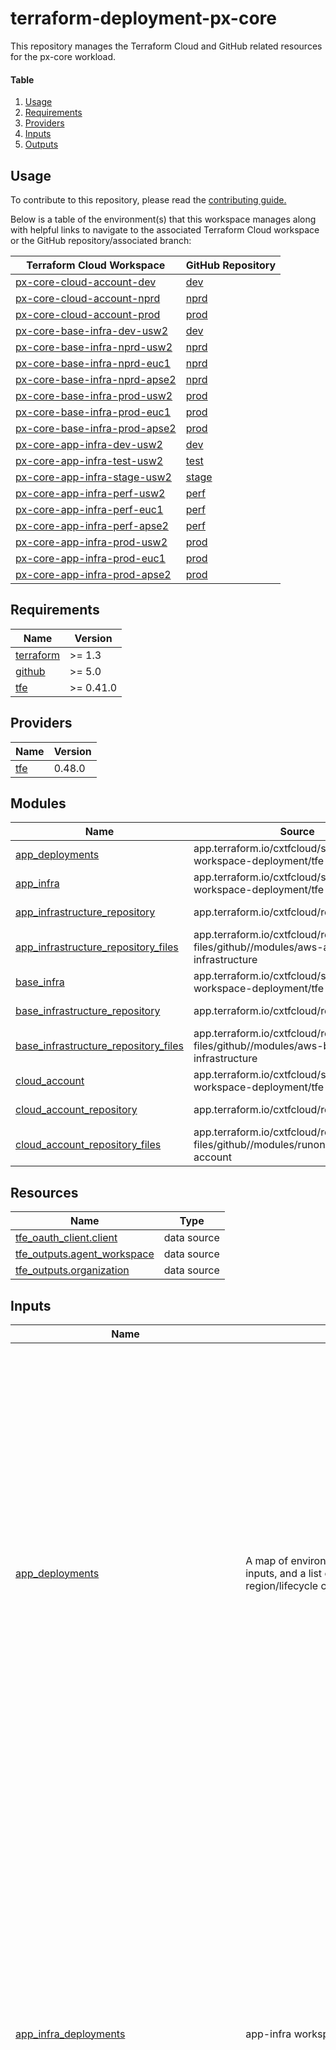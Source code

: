 # terraform-deployment-px-core

This repository manages the Terraform Cloud and GitHub related resources for the px-core workload.

#### Table
1. [Usage](#usage)
2. [Requirements](#requirements)
3. [Providers](#providers)
4. [Inputs](#inputs)
5. [Outputs](#outputs)

## Usage

To contribute to this repository, please read the [contributing guide.](./CONTRIBUTING.md)

Below is a table of the environment(s) that this workspace manages along with helpful links to navigate to the associated Terraform Cloud workspace or the GitHub repository/associated branch:

| Terraform Cloud Workspace | GitHub Repository |
|------|---------|
| [px-core-cloud-account-dev](https://app.terraform.io/app/cxtfcloud/workspaces/px-core-cloud-account-dev) | [dev](https://github.com/CXEPI/terraform-workspace-px-core-cloud-account/tree/dev)|
| [px-core-cloud-account-nprd](https://app.terraform.io/app/cxtfcloud/workspaces/px-core-cloud-account-nprd) | [nprd](https://github.com/CXEPI/terraform-workspace-px-core-cloud-account/tree/nprd)|
| [px-core-cloud-account-prod](https://app.terraform.io/app/cxtfcloud/workspaces/px-core-cloud-account-prod) | [prod](https://github.com/CXEPI/terraform-workspace-px-core-cloud-account/tree/prod)|
| [px-core-base-infra-dev-usw2](https://app.terraform.io/app/cxtfcloud/workspaces/px-core-base-infra-dev-usw2) | [dev](https://github.com/CXEPI/terraform-workspace-px-core-base-infra/tree/dev)|
| [px-core-base-infra-nprd-usw2](https://app.terraform.io/app/cxtfcloud/workspaces/px-core-base-infra-nprd-usw2) | [nprd](https://github.com/CXEPI/terraform-workspace-px-core-base-infra/tree/nprd)|
| [px-core-base-infra-nprd-euc1](https://app.terraform.io/app/cxtfcloud/workspaces/px-core-base-infra-nprd-euc1) | [nprd](https://github.com/CXEPI/terraform-workspace-px-core-base-infra/tree/nprd)|
| [px-core-base-infra-nprd-apse2](https://app.terraform.io/app/cxtfcloud/workspaces/px-core-base-infra-nprd-apse2) | [nprd](https://github.com/CXEPI/terraform-workspace-px-core-base-infra/tree/nprd)|
| [px-core-base-infra-prod-usw2](https://app.terraform.io/app/cxtfcloud/workspaces/px-core-base-infra-prod-usw2) | [prod](https://github.com/CXEPI/terraform-workspace-px-core-base-infra/tree/prod)|
| [px-core-base-infra-prod-euc1](https://app.terraform.io/app/cxtfcloud/workspaces/px-core-base-infra-prod-euc1) | [prod](https://github.com/CXEPI/terraform-workspace-px-core-base-infra/tree/prod)|
| [px-core-base-infra-prod-apse2](https://app.terraform.io/app/cxtfcloud/workspaces/px-core-base-infra-prod-apse2) | [prod](https://github.com/CXEPI/terraform-workspace-px-core-base-infra/tree/prod)|
| [px-core-app-infra-dev-usw2](https://app.terraform.io/app/cxtfcloud/workspaces/px-core-app-infra-dev-usw2) | [dev](https://github.com/CXEPI/terraform-workspace-px-core-app-infra/tree/dev)|
| [px-core-app-infra-test-usw2](https://app.terraform.io/app/cxtfcloud/workspaces/px-core-app-infra-test-usw2) | [test](https://github.com/CXEPI/terraform-workspace-px-core-app-infra/tree/test)|
| [px-core-app-infra-stage-usw2](https://app.terraform.io/app/cxtfcloud/workspaces/px-core-app-infra-stage-usw2) | [stage](https://github.com/CXEPI/terraform-workspace-px-core-app-infra/tree/stage)|
| [px-core-app-infra-perf-usw2](https://app.terraform.io/app/cxtfcloud/workspaces/px-core-app-infra-perf-usw2) | [perf](https://github.com/CXEPI/terraform-workspace-px-core-app-infra/tree/perf)|
| [px-core-app-infra-perf-euc1](https://app.terraform.io/app/cxtfcloud/workspaces/px-core-app-infra-perf-euc1) | [perf](https://github.com/CXEPI/terraform-workspace-px-core-app-infra/tree/perf)|
| [px-core-app-infra-perf-apse2](https://app.terraform.io/app/cxtfcloud/workspaces/px-core-app-infra-perf-apse2) | [perf](https://github.com/CXEPI/terraform-workspace-px-core-app-infra/tree/perf)|
| [px-core-app-infra-prod-usw2](https://app.terraform.io/app/cxtfcloud/workspaces/px-core-app-infra-prod-usw2) | [prod](https://github.com/CXEPI/terraform-workspace-px-core-app-infra/tree/prod)|
| [px-core-app-infra-prod-euc1](https://app.terraform.io/app/cxtfcloud/workspaces/px-core-app-infra-prod-euc1) | [prod](https://github.com/CXEPI/terraform-workspace-px-core-app-infra/tree/prod)|
| [px-core-app-infra-prod-apse2](https://app.terraform.io/app/cxtfcloud/workspaces/px-core-app-infra-prod-apse2) | [prod](https://github.com/CXEPI/terraform-workspace-px-core-app-infra/tree/prod)|

<!-- BEGINNING OF PRE-COMMIT-TERRAFORM DOCS HOOK -->
## Requirements

| Name | Version |
|------|---------|
| <a name="requirement_terraform"></a> [terraform](#requirement\_terraform) | >= 1.3 |
| <a name="requirement_github"></a> [github](#requirement\_github) | >= 5.0 |
| <a name="requirement_tfe"></a> [tfe](#requirement\_tfe) | >= 0.41.0 |

## Providers

| Name | Version |
|------|---------|
| <a name="provider_tfe"></a> [tfe](#provider\_tfe) | 0.48.0 |

## Modules

| Name | Source | Version |
|------|--------|---------|
| <a name="module_app_deployments"></a> [app\_deployments](#module\_app\_deployments) | app.terraform.io/cxtfcloud/single-workspace-deployment/tfe | ~> 2.2.0 |
| <a name="module_app_infra"></a> [app\_infra](#module\_app\_infra) | app.terraform.io/cxtfcloud/single-workspace-deployment/tfe | ~> 2.2.0 |
| <a name="module_app_infrastructure_repository"></a> [app\_infrastructure\_repository](#module\_app\_infrastructure\_repository) | app.terraform.io/cxtfcloud/repository/github | ~> 1.4.0 |
| <a name="module_app_infrastructure_repository_files"></a> [app\_infrastructure\_repository\_files](#module\_app\_infrastructure\_repository\_files) | app.terraform.io/cxtfcloud/repository-files/github//modules/aws-application-infrastructure | ~> 1.9.0 |
| <a name="module_base_infra"></a> [base\_infra](#module\_base\_infra) | app.terraform.io/cxtfcloud/single-workspace-deployment/tfe | ~> 2.2.0 |
| <a name="module_base_infrastructure_repository"></a> [base\_infrastructure\_repository](#module\_base\_infrastructure\_repository) | app.terraform.io/cxtfcloud/repository/github | ~> 1.4.0 |
| <a name="module_base_infrastructure_repository_files"></a> [base\_infrastructure\_repository\_files](#module\_base\_infrastructure\_repository\_files) | app.terraform.io/cxtfcloud/repository-files/github//modules/aws-base-infrastructure | ~> 1.9.0 |
| <a name="module_cloud_account"></a> [cloud\_account](#module\_cloud\_account) | app.terraform.io/cxtfcloud/single-workspace-deployment/tfe | ~> 2.2.0 |
| <a name="module_cloud_account_repository"></a> [cloud\_account\_repository](#module\_cloud\_account\_repository) | app.terraform.io/cxtfcloud/repository/github | ~> 1.4.0 |
| <a name="module_cloud_account_repository_files"></a> [cloud\_account\_repository\_files](#module\_cloud\_account\_repository\_files) | app.terraform.io/cxtfcloud/repository-files/github//modules/runon-cloud-account | ~> 1.9.0 |

## Resources

| Name | Type |
|------|------|
| [tfe_oauth_client.client](https://registry.terraform.io/providers/hashicorp/tfe/latest/docs/data-sources/oauth_client) | data source |
| [tfe_outputs.agent_workspace](https://registry.terraform.io/providers/hashicorp/tfe/latest/docs/data-sources/outputs) | data source |
| [tfe_outputs.organization](https://registry.terraform.io/providers/hashicorp/tfe/latest/docs/data-sources/outputs) | data source |

## Inputs

| Name | Description | Type | Default | Required |
|------|-------------|------|---------|:--------:|
| <a name="input_app_deployments"></a> [app\_deployments](#input\_app\_deployments) | A map of environments to regions and env specific inputs, and a list of workloads to use this region/lifecycle configuration | <pre>object({<br>    lifecycle_region_config = map(map(object({<br>      terraform_version = optional(string, "~> 1.3.0")<br>      auto_applies      = optional(bool, false)<br>    })))<br>    workloads = list(string)<br>  })</pre> | <pre>{<br>  "lifecycle_region_config": {<br>    "dev": {<br>      "us-west-2": {<br>        "auto_applies": true<br>      }<br>    },<br>    "perf": {<br>      "ap-southeast-2": {},<br>      "eu-central-1": {},<br>      "us-west-2": {}<br>    },<br>    "stage": {<br>      "us-west-2": {}<br>    },<br>    "test": {<br>      "us-west-2": {}<br>    }<br>  },<br>  "workloads": [<br>    "px-core",<br>    "cxpp-hcaas-ms",<br>    "cxpp-user-management",<br>    "cxpp-user-management-scheduler",<br>    "cxpp-training-enablement",<br>    "cxpp-database",<br>    "cxpp-partner-info",<br>    "cxpp-partner-info-scheduler",<br>    "cxpp-portal-support"<br>,<br>    "cxpp-customer-portal-mirror"<br>,<br>    "cxpp-portal-feedback"<br>,<br>    "cxpp-admin-config-lambda"<br>    ]<br>}</pre> | no |
| <a name="input_app_infra_deployments"></a> [app\_infra\_deployments](#input\_app\_infra\_deployments) | app-infra workspaces to create | <pre>list(object({<br>    environment = optional(string, "dev")<br>    region      = optional(string, "us-west-2")<br>  }))</pre> | <pre>[<br>  {<br>    "environment": "dev",<br>    "region": "us-west-2"<br>  },<br>  {<br>    "environment": "test",<br>    "region": "us-west-2"<br>  },<br>  {<br>    "environment": "stage",<br>    "region": "us-west-2"<br>  },<br>  {<br>    "environment": "perf",<br>    "region": "us-west-2"<br>  },<br>  {<br>    "environment": "perf",<br>    "region": "eu-central-1"<br>  },<br>  {<br>    "environment": "perf",<br>    "region": "ap-southeast-2"<br>  },<br>  {<br>    "environment": "prod",<br>    "region": "us-west-2"<br>  },<br>  {<br>    "environment": "prod",<br>    "region": "eu-central-1"<br>  },<br>  {<br>    "environment": "prod",<br>    "region": "ap-southeast-2"<br>  }<br>]</pre> | no |
| <a name="input_app_infra_repo_config"></a> [app\_infra\_repo\_config](#input\_app\_infra\_repo\_config) | Configuration for the app infrastructure GitHub repository | <pre>object({<br>    admin_collaborators    = optional(list(string), [])<br>    pull_collaborators     = optional(list(string), [])<br>    push_collaborators     = optional(list(string), [])<br>    admin_teams            = optional(list(string), ["sg1-admins", "px-cloud-admin", "px-cloud", "sg1-release-px-core", ])<br>    pull_teams             = optional(list(string), [])<br>    push_teams             = optional(list(string), ["cisco-blue", ])<br>    has_wiki               = optional(bool, true)<br>    archive_on_destroy     = optional(bool, true)<br>    delete_branch_on_merge = optional(bool, true)<br>    default_branch         = optional(string, "dev")<br>    allow_merge_commit     = optional(bool, true)<br>    allow_rebase_merge     = optional(bool, false)<br>    allow_squash_merge     = optional(bool, false)<br>    merge_commit_title     = optional(string, "PR_TITLE")<br>    merge_commit_message   = optional(string, "BLANK")<br>    branch_protections = optional(list(object({<br>      branch                          = string<br>      enforce_admins                  = optional(bool, false)<br>      restrictions                    = optional(map(list(string)))<br>      required_linear_history         = optional(bool, false)<br>      require_conversation_resolution = optional(bool, true)<br>      required_status_checks = optional(object({<br>        strict   = optional(bool, true)<br>        contexts = optional(list(string))<br>      }), {})<br>      required_pull_request_reviews = optional(object({<br>        required_approving_review_count = optional(number, 1)<br>        dismiss_stale_reviews           = optional(bool, true)<br>        require_code_owner_reviews      = optional(bool, true)<br>        restrict_dismissals             = optional(bool, true)<br>        pull_request_bypassers          = optional(map(list(string)))<br>      }))<br>      })), [<br>      {<br>        branch = "dev"<br>        required_status_checks = {<br>          contexts = ["build-pr"]<br>        }<br>        required_pull_request_reviews = {<br>          pull_request_bypassers = {<br>            users = ["swtg-robot-gen"]<br>          }<br>        }<br>        restrictions = {<br>          users = ["swtg-robot-gen"]<br>        }<br>      },<br>      {<br>        branch = "test"<br>        required_status_checks = {<br>          contexts = []<br>        }<br>        required_pull_request_reviews = {<br>          pull_request_bypassers = {<br>            users = ["swtg-robot-gen"]<br>          }<br>        }<br>        restrictions = {<br>          users = ["swtg-robot-gen"]<br>        }<br>      },<br>      {<br>        branch = "stage"<br>        required_status_checks = {<br>          contexts = []<br>        }<br>        required_pull_request_reviews = {<br>          pull_request_bypassers = {<br>            users = ["swtg-robot-gen"]<br>          }<br>        }<br>        restrictions = {<br>          users = ["swtg-robot-gen"]<br>        }<br>      },<br>      {<br>        branch = "perf"<br>        required_status_checks = {<br>          contexts = []<br>        }<br>        required_pull_request_reviews = {<br>          pull_request_bypassers = {<br>            users = ["swtg-robot-gen"]<br>          }<br>        }<br>        restrictions = {<br>          users = ["swtg-robot-gen"]<br>        }<br>      },<br>      {<br>        branch = "prod"<br>        required_status_checks = {<br>          contexts = []<br>        }<br>        required_pull_request_reviews = {<br>          pull_request_bypassers = {<br>            users = ["swtg-robot-gen"]<br>          }<br>        }<br>        restrictions = {<br>          users = ["swtg-robot-gen"]<br>        }<br>      },<br>    ])<br>  })</pre> | `{}` | no |
| <a name="input_app_infra_workspace"></a> [app\_infra\_workspace](#input\_app\_infra\_workspace) | The application infrastructure Terraform Cloud settings | <pre>object({<br>    global_remote_state = optional(bool, false)<br>    execution_mode      = optional(string, "agent")<br>    terraform_version   = optional(string, "~> 1.3.0")<br>  })</pre> | `{}` | no |
| <a name="input_base_infra_deployments"></a> [base\_infra\_deployments](#input\_base\_infra\_deployments) | base-infra workspaces to create | `any` | <pre>[<br>  {<br>    "environment": "dev",<br>    "region": "us-west-2",<br>    "transit_gateway": {<br>      "create_tgw": false,<br>      "gateway_id": "",<br>      "name": "",<br>      "remote_state": true,<br>      "route_table_id": "",<br>      "share_tgw": false,<br>      "vpc_attachments": {}<br>    },<br>    "umbrella_dns": {<br>      "enable": true,<br>      "kms_key_account": "",<br>      "kms_key_id": "",<br>      "remote_state": true,<br>      "resolver_rules": [],<br>      "retention": 0,<br>      "tags": {}<br>    },<br>    "vpc": {<br>      "cidr": "10.98.64.0/21",<br>      "default_security_group_egress": [],<br>      "default_security_group_ingress": [],<br>      "enable": true,<br>      "enable_dns_hostnames": true,<br>      "enable_dns_support": true,<br>      "enable_nat_gateway": false,<br>      "gateway_endpoints": [],<br>      "interface_endpoints": [],<br>      "intra_subnets": {<br>        "cidr": "28",<br>        "count": 0<br>      },<br>      "manage_default_security_group": true,<br>      "one_nat_gateway_per_az": false,<br>      "private_subnets": {<br>        "cidr": "23",<br>        "count": 3<br>      },<br>      "single_nat_gateway": false<br>    }<br>  },<br>  {<br>    "environment": "nprd",<br>    "region": "us-west-2",<br>    "transit_gateway": {<br>      "create_tgw": false,<br>      "gateway_id": "",<br>      "name": "",<br>      "remote_state": true,<br>      "route_table_id": "",<br>      "share_tgw": false,<br>      "vpc_attachments": {}<br>    },<br>    "umbrella_dns": {<br>      "enable": true,<br>      "kms_key_account": "",<br>      "kms_key_id": "",<br>      "remote_state": true,<br>      "resolver_rules": [],<br>      "retention": 0,<br>      "tags": {}<br>    },<br>    "vpc": {<br>      "cidr": "10.98.72.0/21",<br>      "default_security_group_egress": [],<br>      "default_security_group_ingress": [],<br>      "enable": true,<br>      "enable_dns_hostnames": true,<br>      "enable_dns_support": true,<br>      "enable_nat_gateway": false,<br>      "gateway_endpoints": [],<br>      "interface_endpoints": [],<br>      "intra_subnets": {<br>        "cidr": "28",<br>        "count": 0<br>      },<br>      "manage_default_security_group": true,<br>      "one_nat_gateway_per_az": false,<br>      "private_subnets": {<br>        "cidr": "23",<br>        "count": 3<br>      },<br>      "single_nat_gateway": false<br>    }<br>  },<br>  {<br>    "environment": "nprd",<br>    "region": "eu-central-1",<br>    "transit_gateway": {<br>      "create_tgw": false,<br>      "gateway_id": "",<br>      "name": "",<br>      "remote_state": true,<br>      "route_table_id": "",<br>      "share_tgw": false,<br>      "vpc_attachments": {}<br>    },<br>    "umbrella_dns": {<br>      "enable": true,<br>      "kms_key_account": "",<br>      "kms_key_id": "",<br>      "remote_state": true,<br>      "resolver_rules": [],<br>      "retention": 0,<br>      "tags": {}<br>    },<br>    "vpc": {<br>      "cidr": "10.98.80.0/21",<br>      "default_security_group_egress": [],<br>      "default_security_group_ingress": [],<br>      "enable": true,<br>      "enable_dns_hostnames": true,<br>      "enable_dns_support": true,<br>      "enable_nat_gateway": false,<br>      "gateway_endpoints": [],<br>      "interface_endpoints": [],<br>      "intra_subnets": {<br>        "cidr": "28",<br>        "count": 0<br>      },<br>      "manage_default_security_group": true,<br>      "one_nat_gateway_per_az": false,<br>      "private_subnets": {<br>        "cidr": "23",<br>        "count": 3<br>      },<br>      "single_nat_gateway": false<br>    }<br>  },<br>  {<br>    "environment": "nprd",<br>    "region": "ap-southeast-2",<br>    "transit_gateway": {<br>      "create_tgw": false,<br>      "gateway_id": "",<br>      "name": "",<br>      "remote_state": true,<br>      "route_table_id": "",<br>      "share_tgw": false,<br>      "vpc_attachments": {}<br>    },<br>    "umbrella_dns": {<br>      "enable": true,<br>      "kms_key_account": "",<br>      "kms_key_id": "",<br>      "remote_state": true,<br>      "resolver_rules": [],<br>      "retention": 0,<br>      "tags": {}<br>    },<br>    "vpc": {<br>      "cidr": "10.98.88.0/21",<br>      "default_security_group_egress": [],<br>      "default_security_group_ingress": [],<br>      "enable": true,<br>      "enable_dns_hostnames": true,<br>      "enable_dns_support": true,<br>      "enable_nat_gateway": false,<br>      "gateway_endpoints": [],<br>      "interface_endpoints": [],<br>      "intra_subnets": {<br>        "cidr": "28",<br>        "count": 0<br>      },<br>      "manage_default_security_group": true,<br>      "one_nat_gateway_per_az": false,<br>      "private_subnets": {<br>        "cidr": "23",<br>        "count": 3<br>      },<br>      "single_nat_gateway": false<br>    }<br>  },<br>  {<br>    "environment": "prod",<br>    "region": "us-west-2",<br>    "transit_gateway": {<br>      "create_tgw": false,<br>      "gateway_id": "",<br>      "name": "",<br>      "remote_state": true,<br>      "route_table_id": "",<br>      "share_tgw": false,<br>      "vpc_attachments": {}<br>    },<br>    "umbrella_dns": {<br>      "enable": true,<br>      "kms_key_account": "",<br>      "kms_key_id": "",<br>      "remote_state": true,<br>      "resolver_rules": [],<br>      "retention": 0,<br>      "tags": {}<br>    },<br>    "vpc": {<br>      "cidr": "10.113.112.0/21",<br>      "default_security_group_egress": [],<br>      "default_security_group_ingress": [],<br>      "enable": true,<br>      "enable_dns_hostnames": true,<br>      "enable_dns_support": true,<br>      "enable_nat_gateway": false,<br>      "gateway_endpoints": [],<br>      "interface_endpoints": [],<br>      "intra_subnets": {<br>        "cidr": "28",<br>        "count": 0<br>      },<br>      "manage_default_security_group": true,<br>      "one_nat_gateway_per_az": false,<br>      "private_subnets": {<br>        "cidr": "23",<br>        "count": 3<br>      },<br>      "single_nat_gateway": false<br>    }<br>  },<br>  {<br>    "environment": "prod",<br>    "region": "eu-central-1",<br>    "transit_gateway": {<br>      "create_tgw": false,<br>      "gateway_id": "",<br>      "name": "",<br>      "remote_state": true,<br>      "route_table_id": "",<br>      "share_tgw": false,<br>      "vpc_attachments": {}<br>    },<br>    "umbrella_dns": {<br>      "enable": true,<br>      "kms_key_account": "",<br>      "kms_key_id": "",<br>      "remote_state": true,<br>      "resolver_rules": [],<br>      "retention": 0,<br>      "tags": {}<br>    },<br>    "vpc": {<br>      "cidr": "10.113.120.0/21",<br>      "default_security_group_egress": [],<br>      "default_security_group_ingress": [],<br>      "enable": true,<br>      "enable_dns_hostnames": true,<br>      "enable_dns_support": true,<br>      "enable_nat_gateway": false,<br>      "gateway_endpoints": [],<br>      "interface_endpoints": [],<br>      "intra_subnets": {<br>        "cidr": "28",<br>        "count": 0<br>      },<br>      "manage_default_security_group": true,<br>      "one_nat_gateway_per_az": false,<br>      "private_subnets": {<br>        "cidr": "23",<br>        "count": 3<br>      },<br>      "single_nat_gateway": false<br>    }<br>  },<br>  {<br>    "environment": "prod",<br>    "region": "ap-southeast-2",<br>    "transit_gateway": {<br>      "create_tgw": false,<br>      "gateway_id": "",<br>      "name": "",<br>      "remote_state": true,<br>      "route_table_id": "",<br>      "share_tgw": false,<br>      "vpc_attachments": {}<br>    },<br>    "umbrella_dns": {<br>      "enable": true,<br>      "kms_key_account": "",<br>      "kms_key_id": "",<br>      "remote_state": true,<br>      "resolver_rules": [],<br>      "retention": 0,<br>      "tags": {}<br>    },<br>    "vpc": {<br>      "cidr": "10.113.128.0/21",<br>      "default_security_group_egress": [],<br>      "default_security_group_ingress": [],<br>      "enable": true,<br>      "enable_dns_hostnames": true,<br>      "enable_dns_support": true,<br>      "enable_nat_gateway": false,<br>      "gateway_endpoints": [],<br>      "interface_endpoints": [],<br>      "intra_subnets": {<br>        "cidr": "28",<br>        "count": 0<br>      },<br>      "manage_default_security_group": true,<br>      "one_nat_gateway_per_az": false,<br>      "private_subnets": {<br>        "cidr": "23",<br>        "count": 3<br>      },<br>      "single_nat_gateway": false<br>    }<br>  }<br>]</pre> | no |
| <a name="input_base_infra_repo_config"></a> [base\_infra\_repo\_config](#input\_base\_infra\_repo\_config) | Configuration for the base infrastructure GitHub repository | <pre>object({<br>    admin_collaborators    = optional(list(string), [])<br>    pull_collaborators     = optional(list(string), [])<br>    push_collaborators     = optional(list(string), [])<br>    admin_teams            = optional(list(string), ["sg1-pam", ])<br>    pull_teams             = optional(list(string), [])<br>    push_teams             = optional(list(string), ["cisco-blue", "sg1-admins", "px-cloud-admin", "px-cloud", "sg1-release-px-core", ])<br>    has_wiki               = optional(bool, true)<br>    archive_on_destroy     = optional(bool, true)<br>    delete_branch_on_merge = optional(bool, true)<br>    default_branch         = optional(string, "dev")<br>    allow_merge_commit     = optional(bool, true)<br>    allow_rebase_merge     = optional(bool, false)<br>    allow_squash_merge     = optional(bool, false)<br>    merge_commit_title     = optional(string, "PR_TITLE")<br>    merge_commit_message   = optional(string, "BLANK")<br>    branch_protections = optional(list(object({<br>      branch                          = string<br>      enforce_admins                  = optional(bool, false)<br>      restrictions                    = optional(map(list(string)))<br>      required_linear_history         = optional(bool, false)<br>      require_conversation_resolution = optional(bool, true)<br>      required_status_checks = optional(object({<br>        strict   = optional(bool, true)<br>        contexts = optional(list(string))<br>      }), {})<br>      required_pull_request_reviews = optional(object({<br>        required_approving_review_count = optional(number, 1)<br>        dismiss_stale_reviews           = optional(bool, true)<br>        require_code_owner_reviews      = optional(bool, true)<br>        restrict_dismissals             = optional(bool, true)<br>        pull_request_bypassers          = optional(map(list(string)))<br>      }))<br>      })), [<br>      {<br>        branch = "dev"<br>        required_status_checks = {<br>          contexts = ["build-pr"]<br>        }<br>        required_pull_request_reviews = {<br>          pull_request_bypassers = {<br>            users = ["swtg-robot-gen"]<br>          }<br>        }<br>        restrictions = {<br>          users = ["swtg-robot-gen"]<br>        }<br>      },<br>      {<br>        branch = "nprd"<br>        required_status_checks = {<br>          contexts = []<br>        }<br>        required_pull_request_reviews = {<br>          pull_request_bypassers = {<br>            users = ["swtg-robot-gen"]<br>          }<br>        }<br>        restrictions = {<br>          users = ["swtg-robot-gen"]<br>        }<br>      },<br>      {<br>        branch = "prod"<br>        required_status_checks = {<br>          contexts = []<br>        }<br>        required_pull_request_reviews = {<br>          pull_request_bypassers = {<br>            users = ["swtg-robot-gen"]<br>          }<br>        }<br>        restrictions = {<br>          users = ["swtg-robot-gen"]<br>        }<br>      },<br>    ])<br>  })</pre> | `{}` | no |
| <a name="input_base_infra_workspace"></a> [base\_infra\_workspace](#input\_base\_infra\_workspace) | The base infrastructure Terraform Cloud settings | <pre>object({<br>    global_remote_state = optional(bool, false)<br>    execution_mode      = optional(string, "agent")<br>    terraform_version   = optional(string, "~> 1.3.0")<br>  })</pre> | `{}` | no |
| <a name="input_cloud_account_deployments"></a> [cloud\_account\_deployments](#input\_cloud\_account\_deployments) | cloud account workspaces to create | `any` | <pre>{<br>  "dev": {<br>    "business_application_name": "CX Cloud",<br>    "business_contact": "",<br>    "data_classification": "Confidential",<br>    "email": "px-core-dev@cisco.com",<br>    "environment": "dev",<br>    "estimated_cost": "2707",<br>    "security_contact": "",<br>    "technical_contact": ""<br>  },<br>  "nprd": {<br>    "business_application_name": "CX Cloud",<br>    "business_contact": "",<br>    "data_classification": "Confidential",<br>    "email": "px-core-nprd@cisco.com",<br>    "environment": "nprd",<br>    "estimated_cost": "13533",<br>    "security_contact": "",<br>    "technical_contact": ""<br>  },<br>  "prod": {<br>    "business_application_name": "CX Cloud",<br>    "business_contact": "",<br>    "data_classification": "Confidential",<br>    "email": "px-core-prod@cisco.com",<br>    "environment": "prod",<br>    "estimated_cost": "11547",<br>    "security_contact": "",<br>    "technical_contact": ""<br>  }<br>}</pre> | no |
| <a name="input_cloud_account_repo_config"></a> [cloud\_account\_repo\_config](#input\_cloud\_account\_repo\_config) | Configuration for the cloud account GitHub repository | <pre>object({<br>    admin_collaborators    = optional(list(string), [])<br>    pull_collaborators     = optional(list(string), [])<br>    push_collaborators     = optional(list(string), [])<br>    pull_teams             = optional(list(string), [])<br>    has_wiki               = optional(bool, true)<br>    archive_on_destroy     = optional(bool, true)<br>    delete_branch_on_merge = optional(bool, true)<br>    default_branch         = optional(string, "dev")<br>    allow_merge_commit     = optional(bool, true)<br>    allow_rebase_merge     = optional(bool, false)<br>    allow_squash_merge     = optional(bool, false)<br>    merge_commit_title     = optional(string, "PR_TITLE")<br>    merge_commit_message   = optional(string, "BLANK")<br>    branch_protections = optional(list(object({<br>      branch                          = string<br>      enforce_admins                  = optional(bool, false)<br>      restrictions                    = optional(map(list(string)))<br>      required_linear_history         = optional(bool, false)<br>      require_conversation_resolution = optional(bool, true)<br>      required_status_checks = optional(object({<br>        strict   = optional(bool, true)<br>        contexts = optional(list(string), [])<br>      }))<br>      required_pull_request_reviews = optional(object({<br>        required_approving_review_count = optional(number, 1)<br>        dismiss_stale_reviews           = optional(bool, true)<br>        require_code_owner_reviews      = optional(bool, true)<br>        restrict_dismissals             = optional(bool, true)<br>        pull_request_bypassers          = optional(map(list(string)))<br>      }))<br>      })), [<br>      {<br>        branch = "dev"<br>        required_status_checks = {<br>          contexts = ["build-pr"]<br>        }<br>        required_pull_request_reviews = {<br>          pull_request_bypassers = {<br>            users = ["swtg-robot-gen"]<br>          }<br>        }<br>        restrictions = {<br>          users = ["swtg-robot-gen"]<br>        }<br>      },<br>      {<br>        branch = "nprd"<br>        required_status_checks = {<br>          contexts = []<br>        }<br>        required_pull_request_reviews = {<br>          pull_request_bypassers = {<br>            users = ["swtg-robot-gen"]<br>          }<br>        }<br>        restrictions = {<br>          users = ["swtg-robot-gen"]<br>        }<br>      },<br>      {<br>        branch = "prod"<br>        required_status_checks = {<br>          contexts = []<br>        }<br>        required_pull_request_reviews = {<br>          pull_request_bypassers = {<br>            users = ["swtg-robot-gen"]<br>          }<br>        }<br>        restrictions = {<br>          users = ["swtg-robot-gen"]<br>        }<br>      },<br>    ])<br>  })</pre> | `{}` | no |
| <a name="input_cloud_account_workspace"></a> [cloud\_account\_workspace](#input\_cloud\_account\_workspace) | The cloud account infrastructure Terraform Cloud settings | <pre>object({<br>    global_remote_state = optional(bool, false)<br>    execution_mode      = optional(string, "agent")<br>    terraform_version   = optional(string, "~> 1.3.0")<br>  })</pre> | `{}` | no |
| <a name="input_data_classification"></a> [data\_classification](#input\_data\_classification) | The Cisco data classification for the service. | `string` | `"Highly Confidential"` | no |
| <a name="input_data_taxonomy"></a> [data\_taxonomy](#input\_data\_taxonomy) | The Cisco data taxonomy. This can be defined viewed at https://dataadvisor.cloudapps.cisco.com/da/categories | `string` | `"Administrative"` | no |
| <a name="input_department_code"></a> [department\_code](#input\_department\_code) | The department which manages the service. | `string` | `"541437456-CXEPI-EP-CSE-OPEX-Poland"` | no |
| <a name="input_map_migrated"></a> [map\_migrated](#input\_map\_migrated) | The portal for which a resource is first provisioned. | `string` | `"NA"` | no |
| <a name="input_name"></a> [name](#input\_name) | The name of the workload | `string` | `"px-core"` | no |
| <a name="input_organization"></a> [organization](#input\_organization) | The name of the Terraform Cloud organization. | `string` | `"cxtfcloud"` | no |
| <a name="input_owner_mail_alias"></a> [owner\_mail\_alias](#input\_owner\_mail\_alias) | The support team email address for the group managing the service. | `string` | `"partner-portal-dev-team@cisco.com"` | no |
| <a name="input_partition"></a> [partition](#input\_partition) | The AWS partition being deployed to. This is either aws or aws-us-gov (does not currently support aws-cn) | `string` | `"aws"` | no |
| <a name="input_portal_name"></a> [portal\_name](#input\_portal\_name) | The portal for which a resource is first provisioned. | `string` | `"cx"` | no |
| <a name="input_remote_state_config"></a> [remote\_state\_config](#input\_remote\_state\_config) | Leveraging remote state for the organization | <pre>object({<br>    enable                 = optional(bool, true)<br>    services_workspace     = optional(string, "service-configurations")<br>    organization_workspace = optional(string, "organization-configuration")<br>    organization           = optional(string, "cxtfcloud")<br>  })</pre> | `{}` | no |
| <a name="input_resource_owner_mail_alias"></a> [resource\_owner\_mail\_alias](#input\_resource\_owner\_mail\_alias) | The specific email address for the group which owns the service. | `string` | `"partner-portal-dev-team@cisco.com"` | no |
| <a name="input_teams"></a> [teams](#input\_teams) | The list of teams to manage the px-core Terraform Cloud workspaces | <pre>list(object({<br>    name        = string<br>    access      = optional(string)<br>    permissions = optional(map(string), {})<br>  }))</pre> | `[]` | no |
| <a name="input_terraform_cloud_base_aws_access_key_id"></a> [terraform\_cloud\_base\_aws\_access\_key\_id](#input\_terraform\_cloud\_base\_aws\_access\_key\_id) | The AWS\_ACCESS\_KEY\_ID for TerraformCloud\_base. | `string` | `""` | no |
| <a name="input_terraform_cloud_base_aws_secret_access_key"></a> [terraform\_cloud\_base\_aws\_secret\_access\_key](#input\_terraform\_cloud\_base\_aws\_secret\_access\_key) | The AWS\_SECRET\_ACCESS\_KEY for TerraformCloud\_base. | `string` | `""` | no |
| <a name="input_terraform_cloud_sg1_aws_access_key_id"></a> [terraform\_cloud\_sg1\_aws\_access\_key\_id](#input\_terraform\_cloud\_sg1\_aws\_access\_key\_id) | The AWS\_ACCESS\_KEY\_ID for TerraformCloud\_sg1. | `string` | `""` | no |
| <a name="input_terraform_cloud_sg1_aws_secret_access_key"></a> [terraform\_cloud\_sg1\_aws\_secret\_access\_key](#input\_terraform\_cloud\_sg1\_aws\_secret\_access\_key) | The AWS\_SECRET\_ACCESS\_KEY for TerraformCloud\_sg1. | `string` | `""` | no |
| <a name="input_tile_application"></a> [tile\_application](#input\_tile\_application) | The tile application which the service belongs to. | `string` | `"px-core"` | no |

## Outputs

| Name | Description |
|------|-------------|
| <a name="output_app_infrastructure_workspace_ids"></a> [app\_infrastructure\_workspace\_ids](#output\_app\_infrastructure\_workspace\_ids) | A map of the app infrastructure workspace IDs based on workspace name |
| <a name="output_base_infrastructure_workspace_ids"></a> [base\_infrastructure\_workspace\_ids](#output\_base\_infrastructure\_workspace\_ids) | A map of the base infrastructure workspace IDs based on workspace name |
| <a name="output_cloud_account_workspace_ids"></a> [cloud\_account\_workspace\_ids](#output\_cloud\_account\_workspace\_ids) | A map of the cloud account workspace IDs based on workspace name |
| <a name="output_organization"></a> [organization](#output\_organization) | The name of the Terraform cloud organization this workspace resides in |
<!-- END OF PRE-COMMIT-TERRAFORM DOCS HOOK -->
